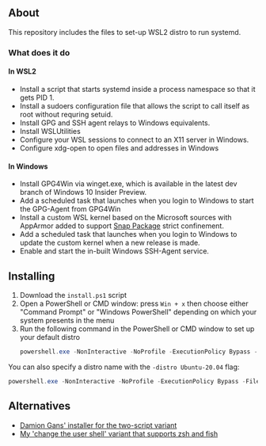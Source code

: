 ## About

This repository includes the files to set-up WSL2 distro to run systemd.

### What does it do

#### In WSL2
- Install a script that starts systemd inside a process namespace so that it gets PID 1.
- Install a sudoers configuration file that allows the script to call itself as root without requring setuid.
- Install GPG and SSH agent relays to Windows equivalents.
- Install WSLUtilities
- Configure your WSL sessions to connect to an X11 server in Windows.
- Configure xdg-open to open files and addresses in Windows

#### In Windows
- Install GPG4Win via winget.exe, which is available in the latest dev branch of Windows 10 Insider Preview.
- Add a scheduled task that launches when you login to Windows to start the GPG-Agent from GPG4Win
- Install a custom WSL kernel based on the Microsoft sources with AppArmor added to support [Snap Package](https://snapcraft.io) strict confinement.
- Add a scheduled task that launches when you login to Windows to update the custom kernel when a new release is made.
- Enable and start the in-built Windows SSH-Agent service.

## Installing

1. Download the `install.ps1` script
1. Open a PowerShell or CMD window: press `Win + x` then choose either "Command Prompt" or "Windows PowerShell" depending on which your system presents in the menu
1. Run the following command in the PowerShell or CMD window to set up your default distro
    ```powershell
    powershell.exe -NonInteractive -NoProfile -ExecutionPolicy Bypass -File \path\to\install.ps1
    ```

You can also specify a distro name with the `-distro Ubuntu-20.04` flag:

```powershell
powershell.exe -NonInteractive -NoProfile -ExecutionPolicy Bypass -File \path\to\install.ps1 -distro Ubuntu-20.04
```

## Alternatives

- [Damion Gans' installer for the two-script variant](https://github.com/damionGans/ubuntu-wsl2-systemd-script/)
- [My 'change the user shell' variant that supports zsh and fish](https://snapcraft.ninja/2020/08/06/starting-systemd-in-wsl-when-you-login-to-windows-youll-be-astounded-by-the-speed-improvement/)

